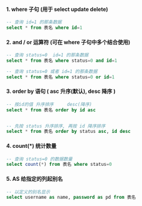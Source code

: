 #### 1. where 子句 (用于 select update delete)

```sql
-- 查询 id=1 的那条数据
select * from 表名 where id=1
```

#### 2. and / or 运算符 (可在 where 子句中多个结合使用)

```sql
-- 查询 status=0  id=1 的那条数据
select * from 表名 where status=0 and id=1

-- 查询 status=0 或者 id=1 的那条数据
select * from 表名 where status=0 or id=1
```

#### 3. order by 语句 ( asc 升序(默认), desc 降序 )

```sql
-- 按id的值 升序排序     desc(降序)
select * from 表名 order by id asc


-- 先按 status 升序排序, 再按 id 降序排序
select * from 表名 order by status asc, id desc
```

#### 4. count(\*) 统计数量

```sql
-- 查询 status=0 的数据数量
select count(*) from 表名 where status=0
```

#### 5. AS 给指定的列起别名

```sql
-- 以定义的别名显示
select username as name, password as pd from 表名
```
